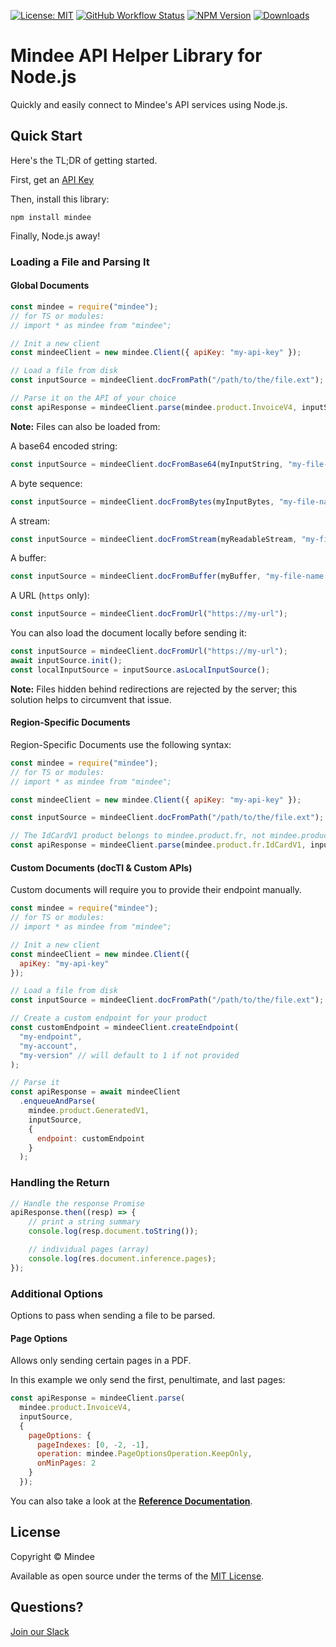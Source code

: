 [![License: MIT](https://img.shields.io/github/license/mindee/mindee-api-nodejs)](https://opensource.org/licenses/MIT) [![GitHub Workflow Status](https://img.shields.io/github/actions/workflow/status/mindee/mindee-api-nodejs/test.yml)](https://github.com/mindee/mindee-api-nodejs) [![NPM Version](https://img.shields.io/npm/v/mindee)](https://www.npmjs.com/package/mindee) [![Downloads](https://img.shields.io/npm/dm/mindee)](https://www.npmjs.com/package/mindee)

# Mindee API Helper Library for Node.js
Quickly and easily connect to Mindee's API services using Node.js.

## Quick Start
Here's the TL;DR of getting started.

First, get an [API Key](https://developers.mindee.com/docs/create-api-key)

Then, install this library:
```shell
npm install mindee
```

Finally, Node.js away!

### Loading a File and Parsing It

#### Global Documents
```js
const mindee = require("mindee");
// for TS or modules:
// import * as mindee from "mindee";

// Init a new client
const mindeeClient = new mindee.Client({ apiKey: "my-api-key" });

// Load a file from disk
const inputSource = mindeeClient.docFromPath("/path/to/the/file.ext");

// Parse it on the API of your choice
const apiResponse = mindeeClient.parse(mindee.product.InvoiceV4, inputSource);
```

**Note:** Files can also be loaded from:

A base64 encoded string:
```js
const inputSource = mindeeClient.docFromBase64(myInputString, "my-file-name.ext")
```

A byte sequence:
```js
const inputSource = mindeeClient.docFromBytes(myInputBytes, "my-file-name.ext")
```

A stream:
```js
const inputSource = mindeeClient.docFromStream(myReadableStream, "my-file-name.ext")
```

A buffer:
```js
const inputSource = mindeeClient.docFromBuffer(myBuffer, "my-file-name.ext")
```

A URL (`https` only):
```js
const inputSource = mindeeClient.docFromUrl("https://my-url");
```

You can also load the document locally before sending it:
```js
const inputSource = mindeeClient.docFromUrl("https://my-url");
await inputSource.init();
const localInputSource = inputSource.asLocalInputSource();
```

**Note:** Files hidden behind redirections are rejected by the server; this solution helps to circumvent that issue.

#### Region-Specific Documents

Region-Specific Documents use the following syntax:

```js
const mindee = require("mindee");
// for TS or modules:
// import * as mindee from "mindee";

const mindeeClient = new mindee.Client({ apiKey: "my-api-key" });

const inputSource = mindeeClient.docFromPath("/path/to/the/file.ext");

// The IdCardV1 product belongs to mindee.product.fr, not mindee.product itself
const apiResponse = mindeeClient.parse(mindee.product.fr.IdCardV1, inputSource);
```

#### Custom Documents (docTI & Custom APIs)

Custom documents will require you to provide their endpoint manually.

```js
const mindee = require("mindee");
// for TS or modules:
// import * as mindee from "mindee";

// Init a new client
const mindeeClient = new mindee.Client({
  apiKey: "my-api-key"
});

// Load a file from disk
const inputSource = mindeeClient.docFromPath("/path/to/the/file.ext");

// Create a custom endpoint for your product
const customEndpoint = mindeeClient.createEndpoint(
  "my-endpoint",
  "my-account",
  "my-version" // will default to 1 if not provided
);

// Parse it
const apiResponse = await mindeeClient
  .enqueueAndParse(
    mindee.product.GeneratedV1,
    inputSource,
    {
      endpoint: customEndpoint
    }
  );
```

### Handling the Return
```js
// Handle the response Promise
apiResponse.then((resp) => {
    // print a string summary
    console.log(resp.document.toString());

    // individual pages (array)
    console.log(res.document.inference.pages);
});
```

### Additional Options
Options to pass when sending a file to be parsed.

#### Page Options
Allows only sending certain pages in a PDF.

In this example we only send the first, penultimate, and last pages:

```js
const apiResponse = mindeeClient.parse(
  mindee.product.InvoiceV4,
  inputSource,
  {
    pageOptions: {
      pageIndexes: [0, -2, -1],
      operation: mindee.PageOptionsOperation.KeepOnly,
      onMinPages: 2
    }
  });
```

You can also take a look at the **[Reference Documentation](https://mindee.github.io/mindee-api-nodejs/)**.

## License
Copyright © Mindee

Available as open source under the terms of the [MIT License](https://opensource.org/licenses/MIT).

## Questions?
[Join our Slack](https://join.slack.com/t/mindee-community/shared_invite/zt-2d0ds7dtz-DPAF81ZqTy20chsYpQBW5g)
